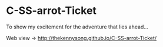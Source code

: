 C-SS-arrot-Ticket
=================

To show my excitement for the adventure that lies ahead...

Web view -> http://thekennysong.github.io/C-SS-arrot-Ticket/
